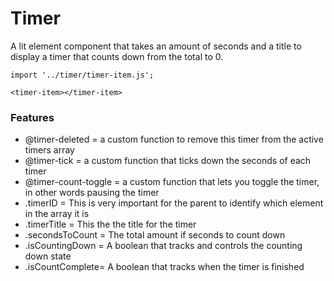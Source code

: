 # Timer

A lit element component that takes an amount of seconds and a title to display a timer that counts down from the total to 0.

```
import '../timer/timer-item.js';

<timer-item></timer-item>
```

### Features

 - @timer-deleted = a custom function to remove this timer from the active timers array
 - @timer-tick = a custom function that ticks down the seconds of each timer
 - @timer-count-toggle = a custom function that lets you toggle the timer, in other words pausing the timer
 - .timerID = This is very important for the parent to identify which element in the array it is
 - .timerTitle = This the the title for the timer
 - .secondsToCount = The total amount if seconds to count down
 - .isCountingDown = A boolean that tracks and controls the counting down state
 - .isCountComplete= A boolean that tracks when the timer is finished
